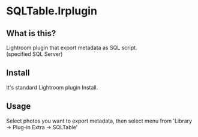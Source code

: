 # SQLTable.lrplugin
## What is this?
Lightroom plugin that export metadata as SQL script.  
(specified SQL Server)
## Install
It's standard Lightroom plugin Install.
## Usage
Select photos you want to export metadata, then select menu from 'Library -> Plug-in Extra -> SQLTable'

